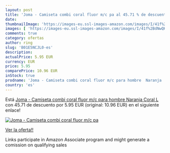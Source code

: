 ```yaml
---
layout: post
title: 'Joma - Camiseta combi coral fluor m/c pa al 45.71 % de descuento'
date: 
thumbnailImage: 'https://images-eu.ssl-images-amazon.com/images/I/41f%2BdNwQKOL._SL200_.jpg'
images: [ 'https://images-eu.ssl-images-amazon.com/images/I/41f%2BdNwQKOL._SL200_.jpg' ]
comments: true
category: ofertas
author: ring
slug: 'B01E5NCJL0-es'
description:
actualPrice: 5.95 EUR
currency: EUR
price: 5.95
comparePrice: 10.96 EUR
inStock: true
prodname: 'Joma - Camiseta combi coral fluor m/c para hombre  Naranja  Coral   L'
country: 'es'
---
```


Está [Joma - Camiseta combi coral fluor m/c para hombre  Naranja  Coral   L](https://www.amazon.es/dp/B01E5NCJL0/?tag=tolees-21) con 45.71 de descuento por 5.95 EUR (original: 10.96 EUR) en el siguiente enlace!

[![Joma - Camiseta combi coral fluor m/c pa](https://images-eu.ssl-images-amazon.com/images/I/41f%2BdNwQKOL._SL200_.jpg)](https://www.amazon.es/dp/B01E5NCJL0/?tag=tolees-21)

[Ver la oferta!!](https://www.amazon.es/dp/B01E5NCJL0/?tag=tolees-21)

Links participate in Amazon Associate program and might generate a comission on qualifying sales


